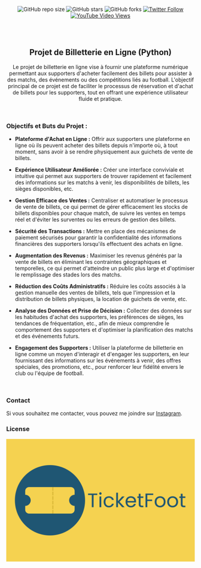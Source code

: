 <div align="center">
  
  ![GitHub repo size](https://img.shields.io/github/repo-size/ton_nom_utilisateur/ton_projet)
  ![GitHub stars](https://img.shields.io/github/stars/ton_nom_utilisateur/ton_projet?style=social)
  ![GitHub forks](https://img.shields.io/github/forks/ton_nom_utilisateur/ton_projet?style=social)
  [![Twitter Follow](https://img.shields.io/twitter/follow/ton_compte_twitter_?style=social)](https://twitter.com/intent/follow?screen_name=ton_compte_twitter_)
  [![YouTube Video Views](https://img.shields.io/youtube/views/ton_video_youtube?style=social)](https://youtu.be/lien_de_ta_video_youtube)

  <br />
  <br />

  <h2 align="center">Projet de Billetterie en Ligne (Python)</h2>

  Le projet de billetterie en ligne vise à fournir une plateforme numérique permettant aux supporters d'acheter facilement des billets pour assister à des matchs, des événements ou des compétitions liés au football. L'objectif principal de ce projet est de faciliter le processus de réservation et d'achat de billets pour les supporters, tout en offrant une expérience utilisateur fluide et pratique.

</div>

<br />

### Objectifs et Buts du Projet :

- **Plateforme d'Achat en Ligne :** Offrir aux supporters une plateforme en ligne où ils peuvent acheter des billets depuis n'importe où, à tout moment, sans avoir à se rendre physiquement aux guichets de vente de billets.

- **Expérience Utilisateur Améliorée :** Créer une interface conviviale et intuitive qui permet aux supporters de trouver rapidement et facilement des informations sur les matchs à venir, les disponibilités de billets, les sièges disponibles, etc.

- **Gestion Efficace des Ventes :** Centraliser et automatiser le processus de vente de billets, ce qui permet de gérer efficacement les stocks de billets disponibles pour chaque match, de suivre les ventes en temps réel et d'éviter les surventes ou les erreurs de gestion des billets.

- **Sécurité des Transactions :** Mettre en place des mécanismes de paiement sécurisés pour garantir la confidentialité des informations financières des supporters lorsqu'ils effectuent des achats en ligne.

- **Augmentation des Revenus :** Maximiser les revenus générés par la vente de billets en éliminant les contraintes géographiques et temporelles, ce qui permet d'atteindre un public plus large et d'optimiser le remplissage des stades lors des matchs.

- **Réduction des Coûts Administratifs :** Réduire les coûts associés à la gestion manuelle des ventes de billets, tels que l'impression et la distribution de billets physiques, la location de guichets de vente, etc.

- **Analyse des Données et Prise de Décision :** Collecter des données sur les habitudes d'achat des supporters, les préférences de sièges, les tendances de fréquentation, etc., afin de mieux comprendre le comportement des supporters et d'optimiser la planification des matchs et des événements futurs.

- **Engagement des Supporters :** Utiliser la plateforme de billetterie en ligne comme un moyen d'interagir et d'engager les supporters, en leur fournissant des informations sur les événements à venir, des offres spéciales, des promotions, etc., pour renforcer leur fidélité envers le club ou l'équipe de football.

<br />

### Contact

Si vous souhaitez me contacter, vous pouvez me joindre sur [Instagram](lhttps://www.instagram.com/manuel_tite).

### License

![Image du logog ](/assets/images/Ticketed%20Logo.png)
